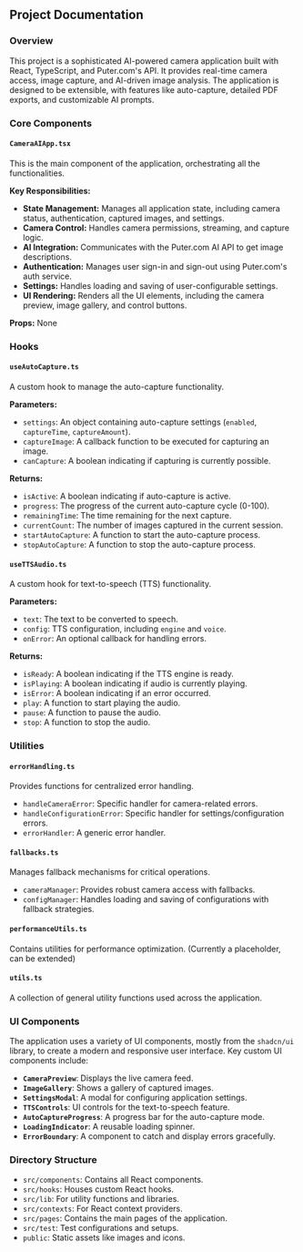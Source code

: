 ## Project Documentation

### Overview

This project is a sophisticated AI-powered camera application built with React, TypeScript, and Puter.com's API. It provides real-time camera access, image capture, and AI-driven image analysis. The application is designed to be extensible, with features like auto-capture, detailed PDF exports, and customizable AI prompts.

### Core Components

#### `CameraAIApp.tsx`

This is the main component of the application, orchestrating all the functionalities.

**Key Responsibilities:**

-   **State Management:** Manages all application state, including camera status, authentication, captured images, and settings.
-   **Camera Control:** Handles camera permissions, streaming, and capture logic.
-   **AI Integration:** Communicates with the Puter.com AI API to get image descriptions.
-   **Authentication:** Manages user sign-in and sign-out using Puter.com's auth service.
-   **Settings:** Handles loading and saving of user-configurable settings.
-   **UI Rendering:** Renders all the UI elements, including the camera preview, image gallery, and control buttons.

**Props:** None

### Hooks

#### `useAutoCapture.ts`

A custom hook to manage the auto-capture functionality.

**Parameters:**

-   `settings`: An object containing auto-capture settings (`enabled`, `captureTime`, `captureAmount`).
-   `captureImage`: A callback function to be executed for capturing an image.
-   `canCapture`: A boolean indicating if capturing is currently possible.

**Returns:**

-   `isActive`: A boolean indicating if auto-capture is active.
-   `progress`: The progress of the current auto-capture cycle (0-100).
-   `remainingTime`: The time remaining for the next capture.
-   `currentCount`: The number of images captured in the current session.
-   `startAutoCapture`: A function to start the auto-capture process.
-   `stopAutoCapture`: A function to stop the auto-capture process.

#### `useTTSAudio.ts`

A custom hook for text-to-speech (TTS) functionality.

**Parameters:**

-   `text`: The text to be converted to speech.
-   `config`: TTS configuration, including `engine` and `voice`.
-   `onError`: An optional callback for handling errors.

**Returns:**

-   `isReady`: A boolean indicating if the TTS engine is ready.
-   `isPlaying`: A boolean indicating if audio is currently playing.
-   `isError`: A boolean indicating if an error occurred.
-   `play`: A function to start playing the audio.
-   `pause`: A function to pause the audio.
-   `stop`: A function to stop the audio.

### Utilities

#### `errorHandling.ts`

Provides functions for centralized error handling.

-   `handleCameraError`: Specific handler for camera-related errors.
-   `handleConfigurationError`: Specific handler for settings/configuration errors.
-   `errorHandler`: A generic error handler.

#### `fallbacks.ts`

Manages fallback mechanisms for critical operations.

-   `cameraManager`: Provides robust camera access with fallbacks.
-   `configManager`: Handles loading and saving of configurations with fallback strategies.

#### `performanceUtils.ts`

Contains utilities for performance optimization. (Currently a placeholder, can be extended)

#### `utils.ts`

A collection of general utility functions used across the application.

### UI Components

The application uses a variety of UI components, mostly from the `shadcn/ui` library, to create a modern and responsive user interface. Key custom UI components include:

-   **`CameraPreview`**: Displays the live camera feed.
-   **`ImageGallery`**: Shows a gallery of captured images.
-   **`SettingsModal`**: A modal for configuring application settings.
-   **`TTSControls`**: UI controls for the text-to-speech feature.
-   **`AutoCaptureProgress`**: A progress bar for the auto-capture mode.
-   **`LoadingIndicator`**: A reusable loading spinner.
-   **`ErrorBoundary`**: A component to catch and display errors gracefully.

### Directory Structure

-   `src/components`: Contains all React components.
-   `src/hooks`: Houses custom React hooks.
-   `src/lib`: For utility functions and libraries.
-   `src/contexts`: For React context providers.
-   `src/pages`: Contains the main pages of the application.
-   `src/test`: Test configurations and setups.
-   `public`: Static assets like images and icons.
